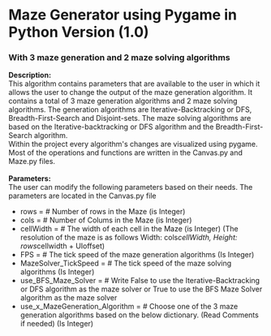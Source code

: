 # Maze Generator using Pygame in Python Version (1.0)
### With 3 maze generation and 2 maze solving algorithms

**Description:** <br/>
  This algorithm contains parameters that are available to the user in which it allows the user to change the output of the maze generation algorithm. It contains a total of 3 maze generation algorithms and 2 maze solving algorithms. The generation algorithms are Iterative-Backtracking or DFS, Breadth-First-Search and Disjoint-sets. The maze solving algorithms are based on the Iterative-backtracking or DFS algorithm and the Breadth-First-Search algorithm. <br/>
  Within the project every algorithm's changes are visualized using pygame. Most of the operations and functions are written in the Canvas.py and Maze.py files.
<br/>
<br/>
**Parameters:** <br/>
The user can modify the following parameters based on their needs. The parameters are located in the Canvas.py file <br/>
 - rows = # Number of rows in the Maze (is Integer) <br/>
 - cols = # Number of Colums in the Maze (is Integer) <br/>
 - cellWidth = # The width of each cell in the Maze (is Integer) (The resolution of the maze is as follows Width: cols*cellWidth, Height: rows*cellwidth + UIoffset) <br/>
 - FPS = # The tick speed of the maze generation algorithms (Is Integer) <br/>
 - MazeSolver_TickSpeed = # The tick speed of the maze solving algorithms (Is Integer) <br/>
 - use_BFS_Maze_Solver = # Write False to use the Iterative-Backtracking or DFS algorithm as the maze solver or True to use the BFS Maze Solver algorithm as the maze solver <br/>
 - use_x_MazeGeneration_Algorithm = # Choose one of the 3 maze generation algorithms based on the below dictionary. (Read Comments if needed) (Is Integer) <br/>
